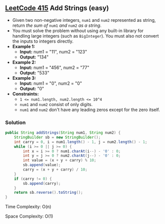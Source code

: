 ## [LeetCode 415](https://leetcode.com/problems/add-strings/) Add Strings (easy)

- Given two non-negative integers, `num1` and `num2` represented as string, return _the sum of_ `num1` _and_ `num2` _as a string_.
- You must solve the problem without using any built-in library for handling large integers (such as `BigInteger`). You must also not convert the inputs to integers directly.
- **Example 1:**
    - **Input:** num1 = "11", num2 = "123"
    - **Output:** "134"
- **Example 2:**
    - **Input:** num1 = "456", num2 = "77"
    - **Output:** "533"
- **Example 3:**
    - **Input:** num1 = "0", num2 = "0"
    - **Output:** "0"
- **Constraints:**
    -   `1 <= num1.length, num2.length <= 10^4`
    -   `num1` and `num2` consist of only digits.
    -   `num1` and `num2` don't have any leading zeros except for the zero itself.

### Solution

```java
public String addStrings(String num1, String num2) {
    StringBuilder sb = new StringBuilder();
    int carry = 0, i = num1.length() - 1, j = num2.length() - 1;
    while (i >= 0 || j >= 0) {
        int x = i >= 0 ? num1.charAt(i--) - '0' : 0;
        int y = j >= 0 ? num2.charAt(j--) - '0' : 0;
        int value = (x + y + carry) % 10;
        sb.append(value);
        carry = (x + y + carry) / 10;
    }
    if (carry != 0) {
        sb.append(carry);
    }
    return sb.reverse().toString();
}
```

Time Complexity: O(n)

Space Complexity: O(1)